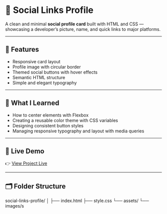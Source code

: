 # 👤 Social Links Profile

A clean and minimal **social profile card** built with HTML and CSS — showcasing a developer’s picture, name, and quick links to major platforms.

---

## 🧩 Features

- Responsive card layout  
- Profile image with circular border  
- Themed social buttons with hover effects  
- Semantic HTML structure  
- Simple and elegant typography

---

## 🧠 What I Learned

- How to center elements with Flexbox  
- Creating a reusable color theme with CSS variables  
- Designing consistent button styles  
- Managing responsive typography and layout with media queries  

---

## 🚀 Live Demo

👉 [View Project Live](https://alireza-la.github.io/frontend-lab/social-links-profile/)

---

## 🗂️ Folder Structure

social-links-profile/
│
├── index.html
├── style.css
└── assets/
└── images/s